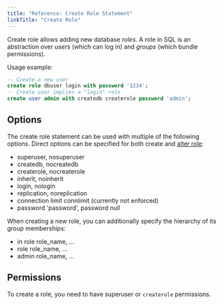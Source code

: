 ```yaml
---
title: "Reference: Create Role Statement"
linkTitle: "Create Role"
---
```


Create role allows adding new database *roles*.
A role in SQL is an abstraction over *users* (which can log in) and *groups* (which bundle permissions).

Usage example:

```sql
-- Create a new user
create role dbuser login with password '1234';
-- Create user implies a "login" role
create user admin with createdb createrole password 'admin';
```

## Options

The create role statement can be used with multiple of the following options.
Direct options can be specified for both create and [alter role](/docs/references/sqlreference/statements/alterrole):

* superuser, nosuperuser
* createdb, nocreatedb
* createrole, nocreaterole
* inherit, noinherit
* login, nologin
* replication, noreplication
* connection limit connlimit (currently not enforced)
* password 'password', password null

When creating a new role, you can additionally specify the hierarchy of its group memberships:

* in role role_name, ...
* role role_name, ...
* admin role_name, ...

## Permissions

To create a role, you need to have superuser or `createrole` permissions.
